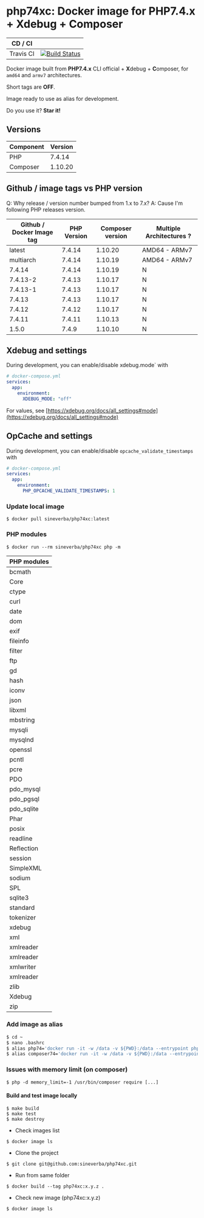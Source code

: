 php74xc: Docker image for PHP7.4.x + Xdebug + Composer
======================================================

| CD / CI   |           |
| --------- | --------- |
| Travis CI | [![Build Status](https://travis-ci.com/sineverba/php74xc.svg?branch=master)](https://travis-ci.com/sineverba/php74xc) |



Docker image built from **PHP7.4.x** CLI official + **X**debug + **C**omposer, for `amd64` and `armv7` architectures.

Short tags are __OFF__.

Image ready to use as alias for development.

Do you use it? **Star it!**


## Versions

| Component | Version |
| --------- | ------- |
| PHP | 7.4.14 |
| Composer | 1.10.20 |


## Github / image tags vs PHP version

Q: Why release / version number bumped from 1.x to 7.x?
A: Cause I'm following PHP releases version.

| Github / Docker Image tag | PHP Version | Composer version | Multiple Architectures ? |
| ------------------ | ----------- | ---------------- | ----------------------- |
| latest | 7.4.14 | 1.10.20 | AMD64 - ARMv7 |
| multiarch | 7.4.14 | 1.10.19 | AMD64 - ARMv7 |
| 7.4.14 | 7.4.14 | 1.10.19 | N |
| 7.4.13-2 | 7.4.13 | 1.10.17 | N |
| 7.4.13-1 | 7.4.13 | 1.10.17 | N |
| 7.4.13 | 7.4.13 | 1.10.17 | N |
| 7.4.12 | 7.4.12 | 1.10.17 | N |
| 7.4.11 | 7.4.11 | 1.10.13 | N |
| 1.5.0 | 7.4.9 | 1.10.10 | N |

## Xdebug and settings

During development, you can enable/disable xdebug.mode` with

```yaml
# docker-compose.yml
services:
  app:
    environment:
      XDEBUG_MODE: "off"
```

For values, see [https://xdebug.org/docs/all_settings#mode](https://xdebug.org/docs/all_settings#mode)

## OpCache and settings

During development, you can enable/disable `opcache_validate_timestamps` with

```yaml
# docker-compose.yml
services:
  app:
    environment:
      PHP_OPCACHE_VALIDATE_TIMESTAMPS: 1
```

### Update local image

`$ docker pull sineverba/php74xc:latest`


### PHP modules

`$ docker run --rm sineverba/php74xc php -m`

| PHP modules |
| ----------- |
| bcmath |
| Core |
| ctype |
| curl |
| date |
| dom |
| exif |
| fileinfo |
| filter |
| ftp |
| gd |
| hash |
| iconv |
| json |
| libxml |
| mbstring |
| mysqli |
| mysqlnd |
| openssl |
| pcntl |
| pcre |
| PDO |
| pdo_mysql |
| pdo_pgsql |
| pdo_sqlite |
| Phar |
| posix |
| readline |
| Reflection |
| session |
| SimpleXML |
| sodium |
| SPL |
| sqlite3 |
| standard |
| tokenizer |
| xdebug |
| xml |
| xmlreader |
| xmlreader |
| xmlwriter 
| xmlreader |
| zlib |
| Xdebug |
| zip |

### Add image as alias

``` bash
$ cd ~
$ nano .bashrc
$ alias php74='docker run -it -w /data -v ${PWD}:/data --entrypoint php --rm sineverba/php74xc:latest'
$ alias composer74='docker run -it -w /data -v ${PWD}:/data --entrypoint "/usr/bin/composer" --rm sineverba/php74xc:latest'
```

### Issues with memory limit (on composer)

`$ php -d memory_limit=-1 /usr/bin/composer require [...]`

#### Build and test image locally

```shell
$ make build
$ make test
$ make destroy
```

+ Check images list

`$ docker image ls`

+ Clone the project

`$ git clone git@github.com:sineverba/php74xc.git`

+ Run from same folder

`$ docker build --tag php74xc:x.y.z .`

+ Check new image (php74xc:x.y.z)

`$ docker image ls`